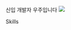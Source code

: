 신입 개발자 우주입니다
<a href="https://backup-study.tistory.com/" target="_blank"><img src="https://img.shields.io/badge/backup--study-white?style=flat-square&logo=tistory&logoColor=#000000"/></a>

Skills



<!--
**juyayeah/juyayeah** is a ✨ _special_ ✨ repository because its `README.md` (this file) appears on your GitHub profile.

Here are some ideas to get you started:

- 🔭 I’m currently working on ...
- 🌱 I’m currently learning ...
- 👯 I’m looking to collaborate on ...
- 🤔 I’m looking for help with ...
- 💬 Ask me about ...
- 📫 How to reach me: ...
- 😄 Pronouns: ...
- ⚡ Fun fact: ...
-->
